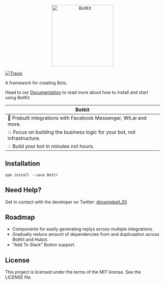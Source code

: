 <p align="center">
<img alt="BotKit" src="https://bottr-js.github.io/Bottr/Images/Logo.png" height="200" />
</p>

[![Travis](https://img.shields.io/travis/Bottr-js/Bottr.svg?maxAge=2592000)](https://travis-ci.org/Bottr-js/Bottr)

A framework for creating Bots.

Head to our [Documentation](https://github.com/Bottr-js/Bottr/wiki) to read more about how to install and start using BotKit.

| Botkit        |
| ------------- |
| :rocket: Prebuilt integrations with Facebook Messenger, Wit.ai and more. |
| :boom: Focus on building the business logic for your bot, not infrastructure. |
| :bulb: Build your bot in minutes not hours. |

## Installation

```
npm install --save Bottr
```

## Need Help?

Get in contact with the developer on Twitter: [@jcampbell_05](https://twitter.com/jcampbell_05)

## Roadmap

- Components for easily generating replys across multiple integrations.
- Gradually reduce amount of dependencies from and duplicaation across BotKit and Hubot.
- "Add To Slack" Button support.

## License

This project is licensed under the terms of the MIT license. See the LICENSE file.

